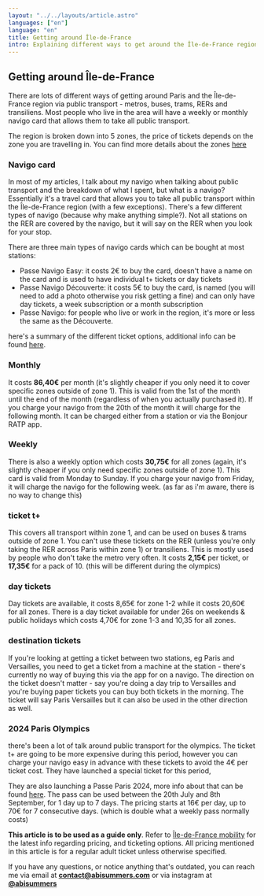 ```yaml
---
layout: "../../layouts/article.astro"
languages: ["en"]
language: "en"
title: Getting around Île-de-France
intro: Explaining different ways to get around the Île-de-France region using public transport
---
```


## Getting around Île-de-France

There are lots of different ways of getting around Paris and the Île-de-France region via public transport - metros, buses, trams, RERs and transiliens. Most people who live in the area will have a weekly or monthly navigo card that allows them to take all public transport.

The region is broken down into 5 zones, the price of tickets depends on the zone you are travelling in. You can find more details about the zones [here](https://www.iledefrance-mobilites.fr/le-reseau/plans)

### Navigo card

In most of my articles, I talk about my navigo when talking about public transport and the breakdown of what I spent, but what is a navigo? Essentially it's a travel card that allows you to take all public transport within the Île-de-France region (with a few exceptions). There's a few different types of navigo (because why make anything simple?). Not all stations on the RER are covered by the navigo, but it will say on the RER when you look for your stop.

There are three main types of navigo cards which can be bought at most stations:

- Passe Navigo Easy: it costs 2€ to buy the card, doesn't have a name on the card and is used to have individual t+ tickets or day tickets
- Passe Navigo Découverte: it costs 5€ to buy the card, is named (you will need to add a photo otherwise you risk getting a fine) and can only have day tickets, a week subscription or a month subscription
- Passe Navigo: for people who live or work in the region, it's more or less the same as the Découverte.

here's a summary of the different ticket options, additional info can be found [here](https://www.iledefrance-mobilites.fr/titres-et-tarifs/detail/forfait-navigo-jour).

### Monthly

It costs **86,40€** per month (it's slightly cheaper if you only need it to cover specific zones outside of zone 1). This is valid from the 1st of the month until the end of the month (regardless of when you actually purchased it). If you charge your navigo from the 20th of the month it will charge for the following month. It can be charged either from a station or via the Bonjour RATP app.

### Weekly

There is also a weekly option which costs **30,75€** for all zones (again, it's slightly cheaper if you only need specific zones outside of zone 1). This card is valid from Monday to Sunday. If you charge your navigo from Friday, it will charge the navigo for the following week. (as far as i'm aware, there is no way to change this)

### ticket t+

This covers all transport within zone 1, and can be used on buses & trams outside of zone 1. You can't use these tickets on the RER (unless you're only taking the RER across Paris within zone 1) or transiliens. This is mostly used by people who don't take the metro very often. It costs **2,15€** per ticket, or **17,35€** for a pack of 10. (this will be different during the olympics)

### day tickets

Day tickets are available, it costs 8,65€ for zone 1-2 while it costs 20,60€ for all zones. There is a day ticket available for under 26s on weekends & public holidays which costs 4,70€ for zone 1-3 and 10,35 for all zones.

### destination tickets

If you're looking at getting a ticket between two stations, eg Paris and Versailles, you need to get a ticket from a machine at the station - there's currently no way of buying this via the app for on a navigo. The direction on the ticket doesn't matter - say you're doing a day trip to Versailles and you're buying paper tickets you can buy both tickets in the morning. The ticket will say Paris Versailles but it can also be used in the other direction as well.

### 2024 Paris Olympics

there's been a lot of talk around public transport for the olympics. The ticket t+ are going to be more expensive during this period, however you can charge your navigo easy in advance with these tickets to avoid the 4€ per ticket cost. They have launched a special ticket for this period,

They are also launching a Passe Paris 2024, more info about that can be found [here](https://www.iledefrance-mobilites.fr/titres-et-tarifs/detail/passe-paris2024). The pass can be used between the 20th July and 8th September, for 1 day up to 7 days. The pricing starts at 16€ per day, up to 70€ for 7 consecutive days. (which is double what a weekly pass normally costs)

**This article is to be used as a guide only**. Refer to [Île-de-France mobility](https://www.iledefrance-mobilites.fr) for the latest info regarding pricing, and ticketing options. All pricing mentioned in this article is for a regular adult ticket unless otherwise specified.

If you have any questions, or notice anything that's outdated, you can reach me via email at **contact@abisummers.com** or via instagram at **[@abisummers](https://www.instagram.com/abisummers/)**

